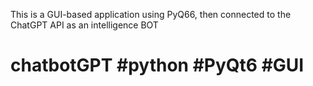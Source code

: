 This is a GUI-based application using PyQ66, then connected to the ChatGPT API as an intelligence BOT
# chatbotGPT #python #PyQt6 #GUI
